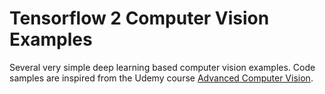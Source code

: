 # Tensorflow 2 Computer Vision Examples

Several very simple deep learning based computer vision examples.
Code samples are inspired from the Udemy course [Advanced Computer Vision](https://www.udemy.com/course/advanced-computer-vision/learn/lecture/9346966#content).